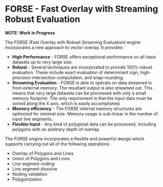# FORSE - Fast Overlay with Streaming Robust Evaluation

**NOTE: Work in Progress**

The FORSE (Fast Overlay with Robust Streaming Evaluation) engine incorporates a new approach to vector overlay.
It provides:

* **High Performance** - FORSE offers exceptional performance on all input datasets up to very large size.
* **Robust** - Several techniques are incorporated to provide 100% robust evaluation. These include exact evaluation of determinant sign, high-precision intersection computation, and snap-rounding.
* **Streaming Evaluation** - FORSE is able to operate on data streamed in from external memory. The resultant output is also streamed out. This means that very large datasets can be processed with only a small memory footprint. The only requirement is that the input data must be sorted along the X axis, which is easily accomplished.
* **Memory efficiency** - The FORSE internal memory structures are optimized for minimal size. Memory usage is sub-linear in the number of input line segments.
* **Flexible Input** - Any kind of polygonal data can be processed, including polygons with an arbitrary depth of overlap

The FORSE engine incorporates a flexible and powerful design which supports carrying out all of the following operations:

* Overlay of Polygons and Lines
* Union of Polygons and Lines
* Line segment noding
* Line segment dissolve
* Noding validation
* Polygonization
